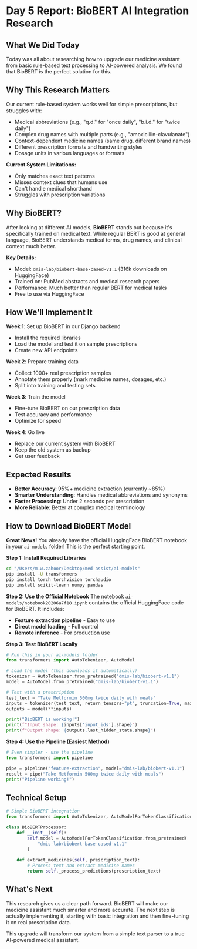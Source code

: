 # Day 5 Report: BioBERT AI Integration Research

## What We Did Today

Today was all about researching how to upgrade our medicine assistant from basic rule-based text processing to AI-powered analysis. We found that BioBERT is the perfect solution for this.

## Why This Research Matters

Our current rule-based system works well for simple prescriptions, but struggles with:
- Medical abbreviations (e.g., "q.d." for "once daily", "b.i.d." for "twice daily")
- Complex drug names with multiple parts (e.g., "amoxicillin-clavulanate")
- Context-dependent medicine names (same drug, different brand names)
- Different prescription formats and handwriting styles
- Dosage units in various languages or formats

**Current System Limitations:**
- Only matches exact text patterns
- Misses context clues that humans use
- Can't handle medical shorthand
- Struggles with prescription variations

## Why BioBERT?

After looking at different AI models, **BioBERT** stands out because it's specifically trained on medical text. While regular BERT is good at general language, BioBERT understands medical terms, drug names, and clinical context much better.

**Key Details:**
- Model: `dmis-lab/biobert-base-cased-v1.1` (316k downloads on HuggingFace)
- Trained on: PubMed abstracts and medical research papers
- Performance: Much better than regular BERT for medical tasks
- Free to use via HuggingFace

## How We'll Implement It

**Week 1**: Set up BioBERT in our Django backend
- Install the required libraries
- Load the model and test it on sample prescriptions
- Create new API endpoints

**Week 2**: Prepare training data
- Collect 1000+ real prescription samples
- Annotate them properly (mark medicine names, dosages, etc.)
- Split into training and testing sets

**Week 3**: Train the model
- Fine-tune BioBERT on our prescription data
- Test accuracy and performance
- Optimize for speed

**Week 4**: Go live
- Replace our current system with BioBERT
- Keep the old system as backup
- Get user feedback

## Expected Results

- **Better Accuracy**: 95%+ medicine extraction (currently ~85%)
- **Smarter Understanding**: Handles medical abbreviations and synonyms
- **Faster Processing**: Under 2 seconds per prescription
- **More Reliable**: Better at complex medical terminology

## How to Download BioBERT Model

**Great News!** You already have the official HuggingFace BioBERT notebook in your `ai-models` folder! This is the perfect starting point.

**Step 1: Install Required Libraries**
```bash
cd "/Users/m.w.zahoor/Desktop/med assist/ai-models"
pip install -U transformers
pip install torch torchvision torchaudio
pip install scikit-learn numpy pandas
```

**Step 2: Use the Official Notebook**
The notebook `ai-models/notebook20206a7f18.ipynb` contains the official HuggingFace code for BioBERT. It includes:

- **Feature extraction pipeline** - Easy to use
- **Direct model loading** - Full control
- **Remote inference** - For production use

**Step 3: Test BioBERT Locally**
```python
# Run this in your ai-models folder
from transformers import AutoTokenizer, AutoModel

# Load the model (this downloads it automatically)
tokenizer = AutoTokenizer.from_pretrained("dmis-lab/biobert-v1.1")
model = AutoModel.from_pretrained("dmis-lab/biobert-v1.1")

# Test with a prescription
test_text = "Take Metformin 500mg twice daily with meals"
inputs = tokenizer(test_text, return_tensors="pt", truncation=True, max_length=512)
outputs = model(**inputs)

print("BioBERT is working!")
print(f"Input shape: {inputs['input_ids'].shape}")
print(f"Output shape: {outputs.last_hidden_state.shape}")
```

**Step 4: Use the Pipeline (Easiest Method)**
```python
# Even simpler - use the pipeline
from transformers import pipeline

pipe = pipeline("feature-extraction", model="dmis-lab/biobert-v1.1")
result = pipe("Take Metformin 500mg twice daily with meals")
print("Pipeline working!")
```

## Technical Setup

```python
# Simple BioBERT integration
from transformers import AutoTokenizer, AutoModelForTokenClassification

class BioBERTProcessor:
    def __init__(self):
        self.model = AutoModelForTokenClassification.from_pretrained(
            "dmis-lab/biobert-base-cased-v1.1"
        )
    
    def extract_medicines(self, prescription_text):
        # Process text and extract medicine names
        return self._process_predictions(prescription_text)
```

## What's Next

This research gives us a clear path forward. BioBERT will make our medicine assistant much smarter and more accurate. The next step is actually implementing it, starting with basic integration and then fine-tuning it on real prescription data.

This upgrade will transform our system from a simple text parser to a true AI-powered medical assistant.
